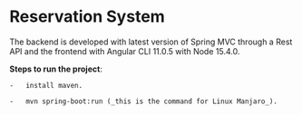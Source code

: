 
# Reservation System

The backend is developed with latest version of Spring MVC through a Rest API and the frontend with Angular CLI 11.0.5 with Node 15.4.0.

**Steps to run the project**:

    -   install maven.

    -   mvn spring-boot:run (_this is the command for Linux Manjaro_).

